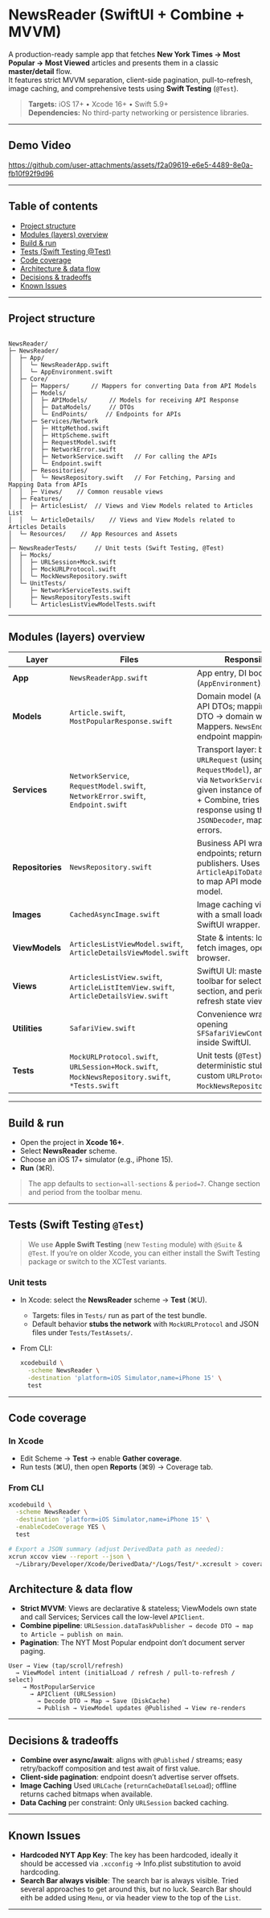 # NewsReader (SwiftUI + Combine + MVVM)

A production-ready sample app that fetches **New York Times → Most Popular → Most Viewed** articles and presents them in a classic **master/detail** flow.  
It features strict MVVM separation, client-side pagination, pull-to-refresh, image caching, and comprehensive tests using **Swift Testing** (`@Test`).

> **Targets:** iOS 17+ • Xcode 16+ • Swift 5.9+  
> **Dependencies:** No third-party networking or persistence libraries.

---

## Demo Video

https://github.com/user-attachments/assets/f2a09619-e6e5-4489-8e0a-fb10f92f9d96

---

## Table of contents

- [Project structure](#project-structure)
- [Modules (layers) overview](#modules-layers-overview)
- [Build & run](#build--run)
- [Tests (Swift Testing @Test)](#tests-swift-testing-test)
- [Code coverage](#code-coverage)
- [Architecture & data flow](#architecture--data-flow)
- [Decisions & tradeoffs](#decisions--tradeoffs)
- [Known Issues](#known-issues)

---

## Project structure

```

NewsReader/
├─ NewsReader/
│  ├─ App/
│  │  └─ NewsReaderApp.swift
│  │  └─ AppEnvironment.swift
│  ├─ Core/
│  │  ├─ Mappers/      // Mappers for converting Data from API Models
│  │  ├─ Models/
│  │  │  ├─ APIModels/      // Models for receiving API Response
│  │  │  ├─ DataModels/     // DTOs
│  │  │  └─ EndPoints/     // Endpoints for APIs
│  │  ├─ Services/Network
│  │  │  ├─ HttpMethod.swift
│  │  │  ├─ HttpScheme.swift
│  │  │  ├─ RequestModel.swift
│  │  │  ├─ NetworkError.swift
│  │  │  ├─ NetworkService.swift   // For calling the APIs
│  │  │  └─ Endpoint.swift
│  │  ├─ Resositories/
│  │  │  └─ NewsRepository.swift   // For Fetching, Parsing and Mapping Data from APIs
│  │  ├─ Views/    // Common reusable views
│  ├─ Features/
│  │  ├─ ArticlesList/  // Views and View Models related to Articles List
│  │  └─ ArticleDetails/    // Views and View Models related to Articles Details
│  └─ Resources/    // App Resources and Assets
│
├─ NewsReaderTests/     // Unit tests (Swift Testing, @Test)
│  ├─ Mocks/
│  │  ├─ URLSession+Mock.swift
│  │  ├─ MockURLProtocol.swift
│  │  └─ MockNewsRepository.swift
│  └─ UnitTests/
│     ├─ NetworkServiceTests.swift
│     ├─ NewsRepositoryTests.swift
│     └─ ArticlesListViewModelTests.swift

````

---

## Modules (layers) overview

| Layer | Files | Responsibility |
| --- | --- | --- |
| **App** | `NewsReaderApp.swift` | App entry, DI bootstrap (`AppEnvironment`). |
| **Models** | `Article.swift`, `MostPopularResponse.swift` | Domain model (`Article`) and API DTOs; mapping from DTO → domain with Mappers. `NewsEndPoint` for endpoint mapping. |
| **Services** | `NetworkService`, `RequestModel.swift`, `NetworkError.swift`, `Endpoint.swift` | Transport layer: build `URLRequest` (using `RequestModel`), and executed via `NetworkService` using the given instance of `URLSession` + Combine, tries to parse response using the given `JSONDecoder`, map transport errors.  |
| **Repositories** | `NewsRepository.swift` | Business API wrapper for endpoints; returns `[Article]` publishers. Uses `ArticleApiToDataModelMapper` to map API model to domain model. |
| **Images** | `CachedAsyncImage.swift` | Image caching via `URLCache` with a small loader and SwiftUI wrapper. |
| **ViewModels** | `ArticlesListViewModel.swift`, `ArticleDetailsViewModel.swift` | State & intents: load/refresh, fetch images, open in browser. |
| **Views** | `ArticlesListView.swift`, `ArticleListItemView.swift`, `ArticleDetailsView.swift` | SwiftUI UI: master/detail, toolbar for selecting news section, and period. pull-to-refresh state views. |
| **Utilities** | `SafariView.swift` | Convenience wrapper for opening `SFSafariViewController` inside SwiftUI. |
| **Tests** | `MockURLProtocol.swift`, `URLSession+Mock.swift`, `MockNewsRepository.swift`, `*Tests.swift` | Unit tests (`@Test`), deterministic stubs via custom `URLProtocol` and `MockNewsRepository`. |

---

## Build & run

* Open the project in **Xcode 16+**.
* Select **NewsReader** scheme.
* Choose an iOS 17+ simulator (e.g., iPhone 15).
* **Run** (⌘R).

> The app defaults to `section=all-sections` & `period=7`. Change section and period from the toolbar menu.

---

## Tests (Swift Testing `@Test`)

> We use **Apple Swift Testing** (new `Testing` module) with `@Suite` & `@Test`.
> If you’re on older Xcode, you can either install the Swift Testing package or switch to the XCTest variants.

### Unit tests

* In Xcode: select the **NewsReader** scheme → **Test** (⌘U).

  * Targets: files in `Tests/` run as part of the test bundle.
  * Default behavior **stubs the network** with `MockURLProtocol` and JSON files under `Tests/TestAssets/`.

* From CLI:

  ```bash
  xcodebuild \
    -scheme NewsReader \
    -destination 'platform=iOS Simulator,name=iPhone 15' \
    test
  ```

---

## Code coverage

### In Xcode

* Edit Scheme → **Test** → enable **Gather coverage**.
* Run tests (⌘U), then open **Reports** (⌘9) → Coverage tab.

### From CLI

```bash
xcodebuild \
  -scheme NewsReader \
  -destination 'platform=iOS Simulator,name=iPhone 15' \
  -enableCodeCoverage YES \
  test

# Export a JSON summary (adjust DerivedData path as needed):
xcrun xccov view --report --json \
  ~/Library/Developer/Xcode/DerivedData/*/Logs/Test/*.xcresult > coverage.json
```

## Architecture & data flow

* **Strict MVVM**: Views are declarative & stateless; ViewModels own state and call Services; Services call the low-level `APIClient`.
* **Combine pipeline**: `URLSession.dataTaskPublisher → decode DTO → map to Article → publish on main`.
* **Pagination**: The NYT Most Popular endpoint don’t document server paging.

```
User → View (tap/scroll/refresh)
  → ViewModel intent (initialLoad / refresh / pull-to-refresh / select)
    → MostPopularService
      → APIClient (URLSession)
        → Decode DTO → Map → Save (DiskCache)
        → Publish → ViewModel updates @Published → View re-renders
```

---

## Decisions & tradeoffs

* **Combine over async/await**: aligns with `@Published` / streams; easy retry/backoff composition and test await of first value.
* **Client-side pagination**: endpoint doesn’t advertise server offsets.
* **Image Caching** Used `URLCache` (`returnCacheDataElseLoad`); offline returns cached bitmaps when available.
* **Data Caching** per constraint: Only `URLSession` backed caching.

---

## Known Issues

* **Hardcoded NYT App Key**: The key has been hardcoded, ideally it should be accessed via `.xcconfig` → Info.plist substitution to avoid hardcoding.
* **Search Bar always visible**: The search bar is always visible. Tried several approaches to get around this, but no luck. Search Bar should eith be added using `Menu`, or via header view to the top of the `List`.

---
